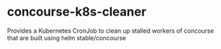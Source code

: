 # concourse-k8s-cleaner
Provides a Kubernetes CronJob to clean up stalled workers of concourse that are built using helm stable/concourse
